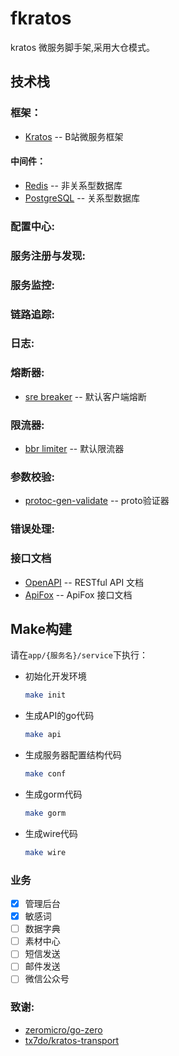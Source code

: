 # fkratos

kratos 微服务脚手架,采用大仓模式。

## 技术栈

### 框架：

* [Kratos](https://go-kratos.dev/) -- B站微服务框架

#### 中间件：

* [Redis](https://redis.io/) -- 非关系型数据库
* [PostgreSQL](https://www.postgresql.org/) -- 关系型数据库

### 配置中心:

### 服务注册与发现:

### 服务监控:

### 链路追踪:

### 日志:

### 熔断器:

* [sre breaker](https://github.com/go-kratos/aegis/tree/main/circuitbreaker/sre) -- 默认客户端熔断

### 限流器:

* [bbr limiter](https://github.com/go-kratos/aegis/tree/main/ratelimit/bbr) -- 默认限流器

### 参数校验:

* [protoc-gen-validate](https://github.com/bufbuild/protoc-gen-validate) -- proto验证器

### 错误处理:

### 接口文档

* [OpenAPI](https://www.openapis.org/) -- RESTful API 文档
* [ApiFox](https://apifox.com/) -- ApiFox 接口文档

## Make构建

请在`app/{服务名}/service`下执行：

- 初始化开发环境

   ```bash
   make init
   ```

- 生成API的go代码

   ```bash
   make api
   ```

- 生成服务器配置结构代码

   ```bash
   make conf
   ```

- 生成gorm代码

   ```bash
   make gorm
   ```

- 生成wire代码

   ```bash
   make wire
   ```

### 业务

- [x] 管理后台
- [x] 敏感词
- [ ] 数据字典
- [ ] 素材中心
- [ ] 短信发送
- [ ] 邮件发送
- [ ] 微信公众号

### 致谢:

- [zeromicro/go-zero](https://github.com/zeromicro/go-zero)
- [tx7do/kratos-transport](https://github.com/tx7do/kratos-transport)